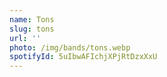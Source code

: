 ```yaml
---
name: Tons
slug: tons
url: ''
photo: /img/bands/tons.webp
spotifyId: 5uIbwAFIchjXPjRtDzxXxU
---
```

